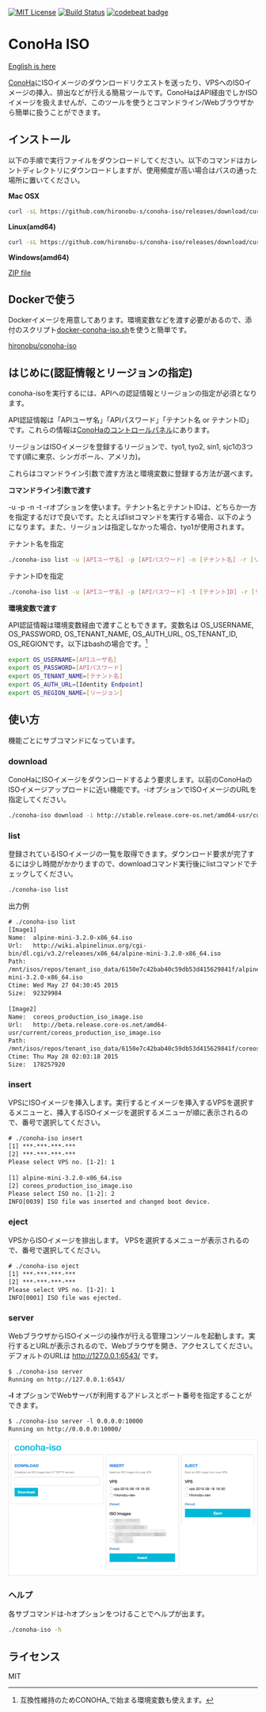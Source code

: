 [![MIT License](http://img.shields.io/badge/license-MIT-blue.svg?style=flat)](LICENSE)  [![Build Status](https://travis-ci.org/hironobu-s/conoha-iso.svg?branch=master)](https://travis-ci.org/hironobu-s/conoha-iso) [![codebeat badge](https://codebeat.co/badges/792c6579-ec06-4841-a6e2-d49df29c0640)](https://codebeat.co/projects/github-com-hironobu-s-conoha-iso)

# ConoHa ISO

[English is here](README-en.md)

[ConoHa](https://www.conoha.jp/)にISOイメージのダウンロードリクエストを送ったり、VPSへのISOイメージの挿入、排出などが行える簡易ツールです。ConoHaはAPI経由でしかISOイメージを扱えませんが、このツールを使うとコマンドライン/Webブラウザから簡単に扱うことができます。

## インストール

以下の手順で実行ファイルをダウンロードしてください。以下のコマンドはカレントディレクトリにダウンロードしますが、使用頻度が高い場合はパスの通った場所に置いてください。

**Mac OSX**

```bash
curl -sL https://github.com/hironobu-s/conoha-iso/releases/download/current/conoha-iso-osx.amd64.gz | zcat > conoha-iso && chmod +x ./conoha-iso
```

**Linux(amd64)**

```bash
curl -sL https://github.com/hironobu-s/conoha-iso/releases/download/current/conoha-iso-linux.amd64.gz | zcat > conoha-iso && chmod +x ./conoha-iso
```

**Windows(amd64)**

[ZIP file](https://github.com/hironobu-s/conoha-iso/releases/download/current/conoha-iso.amd64.zip)


## Dockerで使う

Dockerイメージを用意してあります。環境変数などを渡す必要があるので、添付のスクリプト[docker-conoha-iso.sh](https://github.com/hironobu-s/conoha-iso/blob/master/docker-conoha-iso.sh)を使うと簡単です。

[hironobu/conoha-iso](https://hub.docker.com/r/hironobu/conoha-iso/)

## はじめに(認証情報とリージョンの指定)

conoha-isoを実行するには、APIへの認証情報とリージョンの指定が必須となります。

API認証情報は「APIユーザ名」「APIパスワード」「テナント名 or テナントID」です。これらの情報は[ConoHaのコントロールパネル](https://manage.conoha.jp/API/)にあります。

リージョンはISOイメージを登録するリージョンで、tyo1, tyo2, sin1, sjc1の3つです(順に東京、シンガポール、アメリカ)。

これらはコマンドライン引数で渡す方法と環境変数に登録する方法が選べます。

**コマンドライン引数で渡す**

-u -p -n -t -rオプションを使います。テナント名とテナントIDは、どちらか一方を指定するだけで良いです。たとえばlistコマンドを実行する場合、以下のようになります。また、リージョンは指定しなかった場合、tyo1が使用されます。

テナント名を指定
```bash
./conoha-iso list -u [APIユーザ名] -p [APIパスワード] -n [テナント名] -r [リージョン]
```

テナントIDを指定
```bash
./conoha-iso list -u [APIユーザ名] -p [APIパスワード] -t [テナントID] -r [リージョン]
```

**環境変数で渡す**

API認証情報は環境変数経由で渡すこともできます。変数名は OS_USERNAME, OS_PASSWORD, OS_TENANT_NAME, OS_AUTH_URL, OS_TENANT_ID, OS_REGIONです。以下はbashの場合です。[^1]

```bash
export OS_USERNAME=[APIユーザ名]
export OS_PASSWORD=[APIパスワード]
export OS_TENANT_NAME=[テナント名]
export OS_AUTH_URL=[Identity Endpoint]
export OS_REGION_NAME=[リージョン]
```

[^1]: 互換性維持のためCONOHA_で始まる環境変数も使えます。

## 使い方

機能ごとにサブコマンドになっています。

### download

ConoHaにISOイメージをダウンロードするよう要求します。以前のConoHaのISOイメージアップロードに近い機能です。-iオプションでISOイメージのURLを指定してください。

```bash
./conoha-iso download -i http://stable.release.core-os.net/amd64-usr/current/coreos_production_iso_image.iso
```

### list

登録されているISOイメージの一覧を取得できます。ダウンロード要求が完了するには少し時間がかかりますので、downloadコマンド実行後にlistコマンドでチェックしてください。

```bash
./conoha-iso list
```

出力例

```
# ./conoha-iso list
[Image1]
Name:  alpine-mini-3.2.0-x86_64.iso
Url:   http://wiki.alpinelinux.org/cgi-bin/dl.cgi/v3.2/releases/x86_64/alpine-mini-3.2.0-x86_64.iso
Path:  /mnt/isos/repos/tenant_iso_data/6150e7c42bab40c59db53d415629841f/alpine-mini-3.2.0-x86_64.iso
Ctime: Wed May 27 04:30:45 2015
Size:  92329984

[Image2]
Name:  coreos_production_iso_image.iso
Url:   http://beta.release.core-os.net/amd64-usr/current/coreos_production_iso_image.iso
Path:  /mnt/isos/repos/tenant_iso_data/6150e7c42bab40c59db53d415629841f/coreos_production_iso_image.iso
Ctime: Thu May 28 02:03:18 2015
Size:  178257920
```

### insert

VPSにISOイメージを挿入します。実行するとイメージを挿入するVPSを選択するメニューと、挿入するISOイメージを選択するメニューが順に表示されるので、番号で選択してください。

```
# ./conoha-iso insert
[1] ***-***-***-***
[2] ***-***-***-***
Please select VPS no. [1-2]: 1

[1] alpine-mini-3.2.0-x86_64.iso
[2] coreos_production_iso_image.iso
Please select ISO no. [1-2]: 2
INFO[0039] ISO file was inserted and changed boot device.
```

### eject

VPSからISOイメージを排出します。
VPSを選択するメニューが表示されるので、番号で選択してください。

```
# ./conoha-iso eject
[1] ***-***-***-***
[2] ***-***-***-***
Please select VPS no. [1-2]: 1
INFO[0001] ISO file was ejected.
```

### server

WebブラウザからISOイメージの操作が行える管理コンソールを起動します。実行するとURLが表示されるので、Webブラウザを開き、アクセスしてください。デフォルトのURLは http://127.0.0.1:6543/ です。

```
$ ./conoha-iso server
Running on http://127.0.0.1:6543/
```

**-l** オプションでWebサーバが利用するアドレスとポート番号を指定することができます。

```
$ ./conoha-iso server -l 0.0.0.0:10000
Running on http://0.0.0.0:10000/
```

![conoha-iso-webui.png](conoha-iso-webui.png)

### ヘルプ

各サブコマンドは-hオプションをつけることでヘルプが出ます。

```bash
./conoha-iso -h
```

## ライセンス

MIT

